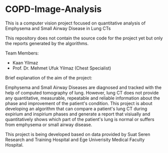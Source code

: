 # COPD-Image-Analysis
This is a computer vision project focused on quantitative analysis of Emphysema and Small Airway Disease in Lung CTs

This repository does not contain the source code for the project yet but only the reports generated by the algorithms.

Team Members: 
  - Kaan Yilmaz
  - Prof. Dr. Mehmet Ufuk Yilmaz (Chest Specialist)
  
  
Brief explanation of the aim of the project:

  Emphysema and Small Airway Diseases are diagnosed and tracked with the help of computed tomography of lung. However, lung CT does not 
provide any quantitative, measurable, repeatable and reliable information about the phase and improvement of the patient's condition. 
This project is about developing an algorithm that can compare a patient's lung CT during expirium and inspirium phases and generate
a report that visiually and quantitatively shows which part of the patient's lung is normal or suffers from emphysema or small airway
disease. 

This project is being developed based on data provided by Suat Seren Research and Training Hospital and Ege Univerisity Medical Faculty 
Hospital.
  
